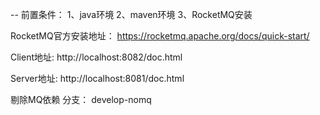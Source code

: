 -- 前置条件：
1、java环境
2、maven环境
3、RocketMQ安装

RocketMQ官方安装地址：
https://rocketmq.apache.org/docs/quick-start/

Client地址:
http://localhost:8082/doc.html

Server地址:
http://localhost:8081/doc.html

剔除MQ依赖
分支： develop-nomq




